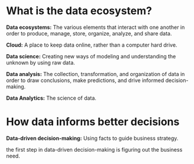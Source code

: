 <h1>What is the data ecosystem?</h1>
<p><b>Data ecosystems:</b> The various elements that interact with one another in order to produce, manage, store, organize, analyze, and share data.</p>

<p><b>Cloud:</b> A place to keep data online, rather than a computer hard drive.</p>

<p><b>Data science:</b> Creating new ways of modeling and understanding the unknown by using raw data.</p>


<p><b>Data analysis:</b> The collection, transformation, and organization of data in order to draw conclusions, make predictions, and drive informed decision-making.</p>

<p><b>Data Analytics:</b> The science of data.</p>

<h1>How data informs better decisions</h1>

<p><b>Data-driven decision-making:</b> Using facts to guide business strategy.</p> <p>the first step in data-driven decision-making is figuring out the business need.</p>


